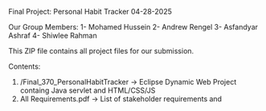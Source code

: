 Final Project: Personal Habit Tracker    04-28-2025

Our Group Members:
1-	Mohamed Hussein
2-	Andrew Rengel
3-	Asfandyar Ashraf 
4-	Shiwlee Rahman

This ZIP file contains all project files for our submission.

Contents:

1. /Final_370_PersonalHabitTracker -> Eclipse Dynamic Web Project containg Java servlet and HTML/CSS/JS
2. All Requirements.pdf            -> List of stakeholder requirements and 
